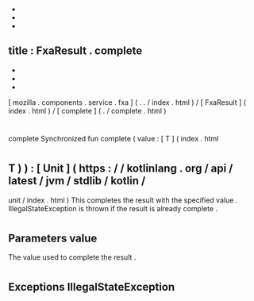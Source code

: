 -
-
-
title
:
FxaResult
.
complete
-
-
-
-
[
mozilla
.
components
.
service
.
fxa
]
(
.
.
/
index
.
html
)
/
[
FxaResult
]
(
index
.
html
)
/
[
complete
]
(
.
/
complete
.
html
)
#
complete
Synchronized
fun
complete
(
value
:
[
T
]
(
index
.
html
#
T
)
)
:
[
Unit
]
(
https
:
/
/
kotlinlang
.
org
/
api
/
latest
/
jvm
/
stdlib
/
kotlin
/
-
unit
/
index
.
html
)
This
completes
the
result
with
the
specified
value
.
IllegalStateException
is
thrown
if
the
result
is
already
complete
.
#
#
#
Parameters
value
-
The
value
used
to
complete
the
result
.
#
#
#
Exceptions
IllegalStateException
-
